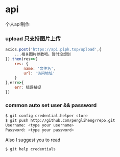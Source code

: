 # api
个人api制作


### upload 只支持图片上传
```js
axios.post('https://api.pipk.top/upload',{
	...相关图片参数吧。暂时没想到
}).then(res=>{
	res: {
		name: '文件名',
		url: '访问地址'
	}
},err=>{
	err: 错误捕捉
})
```


### common auto set user && password
```bash
$ git config credential.helper store
$ git push http://github.com/pengliheng/repo.git
Username: <type your username>
Password: <type your password>
```

Also I suggest you to read
```
$ git help credentials
```